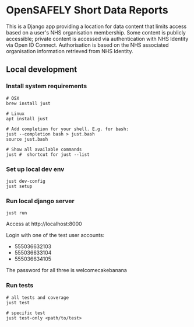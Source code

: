 # OpenSAFELY Short Data Reports

This is a Django app providing a location for data content that limits
access based on a user's NHS organisation membership.  Some content is
publicly accessible; private content is accessed via authentication with
NHS Identity via Open ID Connect.  Authorisation is based on the NHS
associated organisation information retrieved from NHS Identity.

## Local development

### Install system requirements
```
# OSX
brew install just

# Linux
apt install just

# Add completion for your shell. E.g. for bash:
just --completion bash > just.bash
source just.bash

# Show all available commands
just #  shortcut for just --list
```

### Set up local dev env
```
just dev-config
just setup
```

### Run local django server
```
just run
```
Access at http://localhost:8000

Login with one of the test user accounts:
- 555036632103
- 555036633104
- 555036634105

The password for all three is welcomecakebanana

### Run tests
```
# all tests and coverage
just test

# specific test
just test-only <path/to/test>
```
